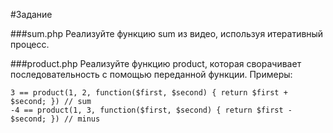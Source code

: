 #Задание

###sum.php
Реализуйте функцию sum из видео, используя итеративный процесс.

###product.php
Реализуйте функцию product, которая сворачивает последовательность с помощью переданной функции. Примеры:

    3 == product(1, 2, function($first, $second) { return $first + $second; }) // sum
    -4 == product(1, 3, function($first, $second) { return $first - $second; }) // minus
